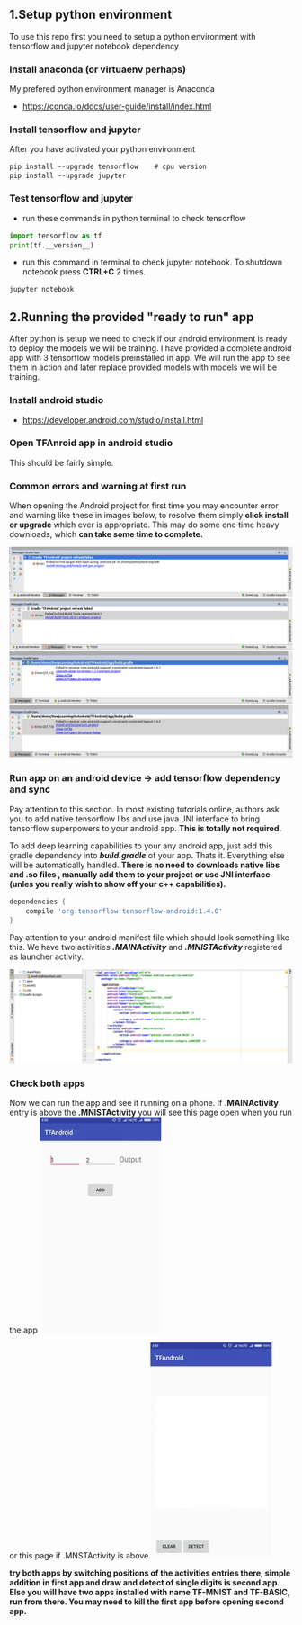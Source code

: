 ## 1.Setup python environment
To use this repo first you need to setup a python environment with tensorflow and jupyter notebook dependency
### Install anaconda (or virtuaenv perhaps)
My prefered python environment manager is Anaconda
* https://conda.io/docs/user-guide/install/index.html

### Install tensorflow and jupyter
After you have activated your python environment
```shell
pip install --upgrade tensorflow    # cpu version
pip install --upgrade jupyter 
```
### Test tensorflow and jupyter
- run these commands in python terminal to check tensorflow
```python
import tensorflow as tf
print(tf.__version__)
```
- run this command in terminal to check jupyter notebook. To shutdown notebook press **CTRL+C** 2 times.
```shell
jupyter notebook
```

## 2.Running the provided "ready to run" app
After python is setup we need to check if our android environment is ready to deploy the models we will be training. I have provided a complete android app with 3 tensorflow models preinstalled in app. We will run the app to see them in action and later replace provided models with models we will be training.

### Install android studio
* https://developer.android.com/studio/install.html

### Open TFAnroid app in android studio 
This should be fairly simple.
### Common errors and warning at first run
When opening the Android project for first time you may encounter error and warning like these in images below, to resolve them simply **click install or upgrade** which ever is appropriate. This may do some one time heavy downloads, which **can take some time to complete.**

![Image 1](images/as_1_missing_platform.png)
![Image 2](images/as_2_build_tool.png)
![Image 3](images/as_3_upgrade_plugin.png)
![Image 4](images/as_4_install_artifact.png)

### Run app on an android device -> add tensorflow dependency and sync
Pay attention to this section. In most existing tutorials online, authors ask you to add native tensorflow libs and use java JNI interface to bring tensorflow superpowers to your android app. **This is totally not required.**

To add deep learning capabilities to your any android app, just add this gradle dependency into ***build.gradle*** of your app. Thats it. Everything else will be automatically handled. **There is no need to downloads native libs and .so files , manually add them to your project or use JNI interface (unles you really wish to show off your c++ capabilities).**

```gradle
dependencies {
    compile 'org.tensorflow:tensorflow-android:1.4.0'
}

```

Pay attention to your android manifest file which should look something like this. We have two activities ***.MAINActivity*** and ***.MNISTActivity*** registered as launcher activity.

![Image 5](images/as_6_main_activity.png)



### Check both apps
Now we can run the app and see it running on a phone. If **.MAINActivity** entry is above the **.MNISTActivity** you will see this page open when you run the app
![Image 6](images/tf_1_add_small.jpg)

or this page if .MNSTActivity is above
![Image 7](images/tf_2_mnist_small.jpg)

**try both apps by switching positions of the activities entries there, simple addition in first app and draw and detect of single digits is second app. Else you will have two apps installed with name TF-MNIST and TF-BASIC, run from there. You may need to kill the first app before opening second app.**
